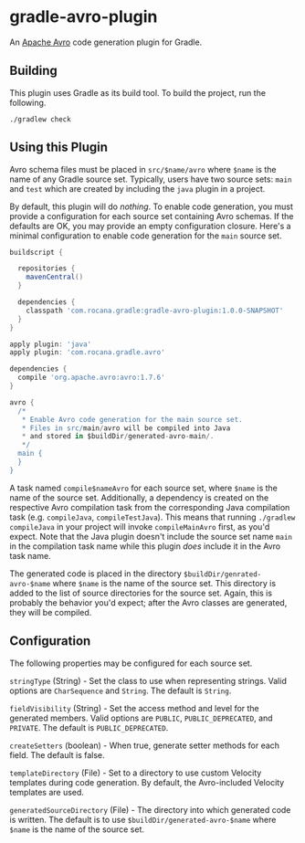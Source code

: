 # gradle-avro-plugin

An [Apache Avro][apache-avro] code generation plugin for Gradle.

[apache-avro]: http://avro.apache.org/

## Building

This plugin uses Gradle as its build tool. To build the project, run the
following.

`./gradlew check`

## Using this Plugin

Avro schema files must be placed in `src/$name/avro` where `$name` is the name
of any Gradle source set. Typically, users have two source sets: `main` and
`test` which are created by including the `java` plugin in a project.

By default, this plugin will do _nothing_. To enable code generation, you must
provide a configuration for each source set containing Avro schemas. If the
defaults are OK, you may provide an empty configuration closure. Here's a
minimal configuration to enable code generation for the `main` source set.

```gradle
buildscript {

  repositories {
    mavenCentral()
  }

  dependencies {
    classpath 'com.rocana.gradle:gradle-avro-plugin:1.0.0-SNAPSHOT'
  }
}

apply plugin: 'java'
apply plugin: 'com.rocana.gradle.avro'

dependencies {
  compile 'org.apache.avro:avro:1.7.6'
}

avro {
  /*
   * Enable Avro code generation for the main source set.
   * Files in src/main/avro will be compiled into Java
   * and stored in $buildDir/generated-avro-main/.
   */
  main {
  }
}
```

A task named `compile$nameAvro` for each source set, where `$name` is the name
of the source set. Additionally, a dependency is created on the respective Avro
compilation task from the corresponding Java compilation task (e.g.
`compileJava`, `compileTestJava`). This means that running `./gradlew
compileJava` in your project will invoke `compileMainAvro` first, as you'd
expect. Note that the Java plugin doesn't include the source set name `main` in
the compilation task name while this plugin _does_ include it in the Avro task
name.

The generated code is placed in the directory `$buildDir/genrated-avro-$name`
where `$name` is the name of the source set. This directory is added to the list
of source directories for the source set. Again, this is probably the behavior
you'd expect; after the Avro classes are generated, they will be compiled.

## Configuration

The following properties may be configured for each source set.

`stringType` (String) - Set the class to use when representing strings. Valid
options are `CharSequence` and `String`. The default is `String`.

`fieldVisibility` (String) - Set the access method and level for the generated
members. Valid options are `PUBLIC`, `PUBLIC_DEPRECATED`, and `PRIVATE`. The
default is `PUBLIC_DEPRECATED`.

`createSetters` (boolean) - When true, generate setter methods for each field.
The default is false.

`templateDirectory` (File) - Set to a directory to use custom Velocity
templates during code generation. By default, the Avro-included Velocity
templates are used.

`generatedSourceDirectory` (File) - The directory into which generated code is
written. The default is to use `$buildDir/generated-avro-$name` where `$name`
is the name of the source set.
